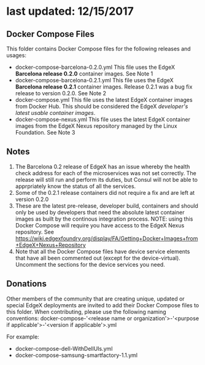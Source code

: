 # last updated:  12/15/2017

## Docker Compose Files
This folder contains Docker Compose files for the following releases and usages:
* docker-compose-barcelona-0.2.0.yml	This file uses the EdgeX **Barcelona release 0.2.0** container images.  See Note 1
* docker-compose-barcelona-0.2.1.yml	This file uses the EdgeX **Barcelona release 0.2.1** container images.  Release 0.2.1 was a bug fix release to version 0.2.0.  See Note 2
* docker-compose.yml			        This file uses the latest EdgeX container images from Docker Hub.  This should be considered the EdgeX *developer's latest usable container images*.
* docker-compose-nexus.yml		    This file uses the latest EdgeX container images from the EdgeX Nexus repository managed by the Linux Foundation. See Note 3

## Notes
1. The Barcelona 0.2 release of EdgeX has an issue whereby the health check address for each of the microservices was not set correctly.  The release will still run and perform its duties, but Consul will not be able to apprpriately know the status of all the services.
2. Some of the 0.2.1 release containers did not require a fix and are left at version 0.2.0
3. These are the latest pre-release, developer build, containers and should only be used by developers that need the absolute latest container images as built by the continous integration process.  NOTE:  using this Docker Compose will require you have access to the EdgeX Nexus repository.  See https://wiki.edgexfoundry.org/display/FA/Getting+Docker+Images+from+EdgeX+Nexus+Repository
4. Note that all the Docker Compose files have device service elements that have all been commented out (except for the device-virtual).  Uncomment the sections for the device services you need.

## Donations
Other members of the community that are creating unique, updated or special EdgeX deployments are invited to add their Docker Compose files to this folder.  When contributing, please use the following naming conventions:
docker-compose-'<release name or organization'>-'<purpose if applicable'>-'<version if applicable'>.yml

For example:
* docker-compose-dell-WithDellUIs.yml
* docker-compose-samsung-smartfactory-1.1.yml

